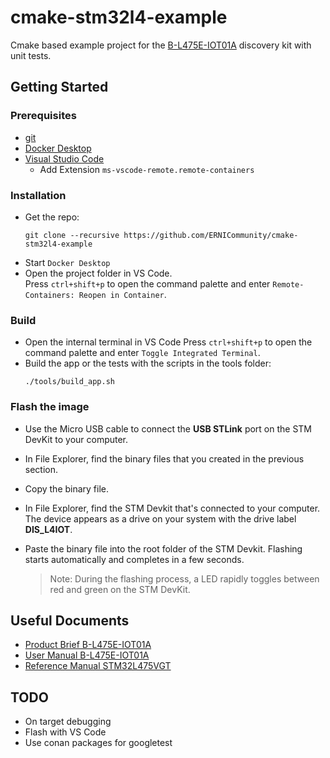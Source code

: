 # cmake-stm32l4-example

Cmake based example project for the [B-L475E-IOT01A](https://www.st.com/resource/en/data_brief/b-l475e-iot01a.pdf) discovery kit with unit tests.

## Getting Started

### Prerequisites

- [git](https://git-scm.com/downloads)
- [Docker Desktop](https://www.docker.com/get-started)
- [Visual Studio Code](https://code.visualstudio.com/)
  - Add Extension `ms-vscode-remote.remote-containers`

### Installation

- Get the repo:
  ```ssh
  git clone --recursive https://github.com/ERNICommunity/cmake-stm32l4-example
  ```
- Start `Docker Desktop`
- Open the project folder in VS Code.  
  Press `ctrl+shift+p` to open the command palette and enter `Remote-Containers: Reopen in Container`.

### Build

- Open the internal terminal in VS Code
  Press `ctrl+shift+p` to open the command palette and enter `Toggle Integrated Terminal`.
- Build the app or the tests with the scripts in the tools folder:
  ```ssh
  ./tools/build_app.sh
  ```

### Flash the image

- Use the Micro USB cable to connect the **USB STLink** port on the STM DevKit to your computer.
- In File Explorer, find the binary files that you created in the previous section.
- Copy the binary file.
- In File Explorer, find the STM Devkit that's connected to your computer. The device appears as a drive on your system with the drive label **DIS_L4IOT**.
- Paste the binary file into the root folder of the STM Devkit. Flashing starts automatically and completes in a few seconds.

    > Note: During the flashing process, a LED rapidly toggles between red and green on the STM DevKit.


## Useful Documents

- [Product Brief B-L475E-IOT01A](https://www.st.com/resource/en/data_brief/b-l475e-iot01a.pdf)
- [User Manual B-L475E-IOT01A](https://www.st.com/resource/en/user_manual/dm00347848-discovery-kit-for-iot-node-multichannel-communication-with-stm32l4-stmicroelectronics.pdf)
- [Reference Manual STM32L475VGT](https://www.st.com/resource/en/reference_manual/dm00083560-stm32l4x5-and-stm32l4x6-advanced-arm-based-32-bit-mcus-stmicroelectronics.pdf)

## TODO

- On target debugging
- Flash with VS Code
- Use conan packages for googletest